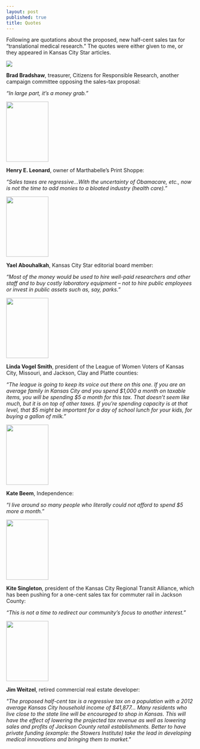 ```yaml
---
layout: post
published: true
title: Quotes
---
```


Following are quotations about the proposed, new half-cent sales tax for “translational medical research.” The quotes were either given to me, or they appeared in Kansas City Star articles.

<div class="media">
  <img src="{{ site.baseurl }}/img/bradshaw.jpg" class="img-responsive pull-left">
  <div class="media-body">
    <p><strong>Brad Bradshaw</strong>, treasurer, Citizens for Responsible Research, another campaign committee opposing the sales-tax proposal:</p>
    <p><em>“In large part, it’s a money grab.”</em></p>
  </div>
</div>

<div class="media">
  <img src="{{ site.baseurl }}/img/leonard.jpg" height="161" width="113" class="img-responsive pull-left">
  <div class="media-body">
    <p><strong>Henry E. Leonard</strong>, owner of Marthabelle’s Print Shoppe:</p>
    <p><em>“Sales taxes are regressive…With the uncertainty of Obamacare, etc., now is not the time to add monies to a bloated industry (health care).”</em></p>
  </div>
</div>

<div class="media">
  <img src="{{ site.baseurl }}/img/abouhalkah.jpg" height="161" width="113" class="img-responsive pull-left">
  <div class="media-body">
    <p><strong>Yael Abouhalkah</strong>, Kansas City Star editorial board member:</p>
    <p><em>“Most of the money would be used to hire well-paid researchers and other staff and to buy costly laboratory equipment – not to hire public employees or invest in public assets such as, say, parks.”</em></p>
  </div>
</div>

<div class="media">
  <img src="{{ site.baseurl }}/img/VogelSmith.jpg" height="161" width="113" class="img-responsive pull-left">
  <div class="media-body">
    <p><strong>Linda Vogel Smith</strong>, president of the League of Women Voters of Kansas City, Missouri, and Jackson, Clay and Platte counties:</p>
    <p><em>“The league is going to keep its voice out there on this one. If you are an average family in Kansas City and you spend $1,000 a month on taxable items, you will be spending $5 a month for this tax. That doesn’t seem like much, but it is on top of other taxes. If you’re spending capacity is at that level, that $5 might be important for a day of school lunch for your kids, for buying a gallon of milk.”</em></p>
  </div>
</div>

<div class="media">
  <img src="{{ site.baseurl }}/img/katebeem.jpg" height='161' width='113' class='img-responsive pull-left'>
  <div class="media-body">
    <p><strong>Kate Beem</strong>, Independence:</p>
    <p><em>“I live around so many people who literally could not afford to spend $5 more a month.”</em></p>
  </div>
</div>

<div class="media">
<img src="{{ site.baseurl }}/img/singleton.jpg" height="161" width="113" class="pull-left img-responsive">

  <div class="media-body">
    <p><strong>Kite Singleton</strong>, president of the Kansas City Regional Transit Alliance, which has been pushing for a one-cent sales tax for commuter rail in Jackson County:</p>
    <p><em>“This is not a time to redirect our community’s focus to another interest.”</em></p>
  </div>
</div>

<div class="media">
<img src="{{ site.baseurl }}/img/Weitzel.jpg" height="161" width="113" class="pull-left img-responsive">
  <div class="media-body">
    <p><strong>Jim Weitzel</strong>, retired commercial real estate developer:</p>
    <p><em>"The proposed half-cent tax is a regressive tax on a population with a 2012 average Kansas City household income of $41,877… Many residents who live close to the state line will be encouraged to shop in Kansas. This will have the effect of lowering the projected tax revenue as well as lowering sales and profits of Jackson County retail establishments. Better to have private funding (example: the Stowers Institute) take the lead in developing medical innovations and bringing them to market."</em></p>
  </div>
</div>
